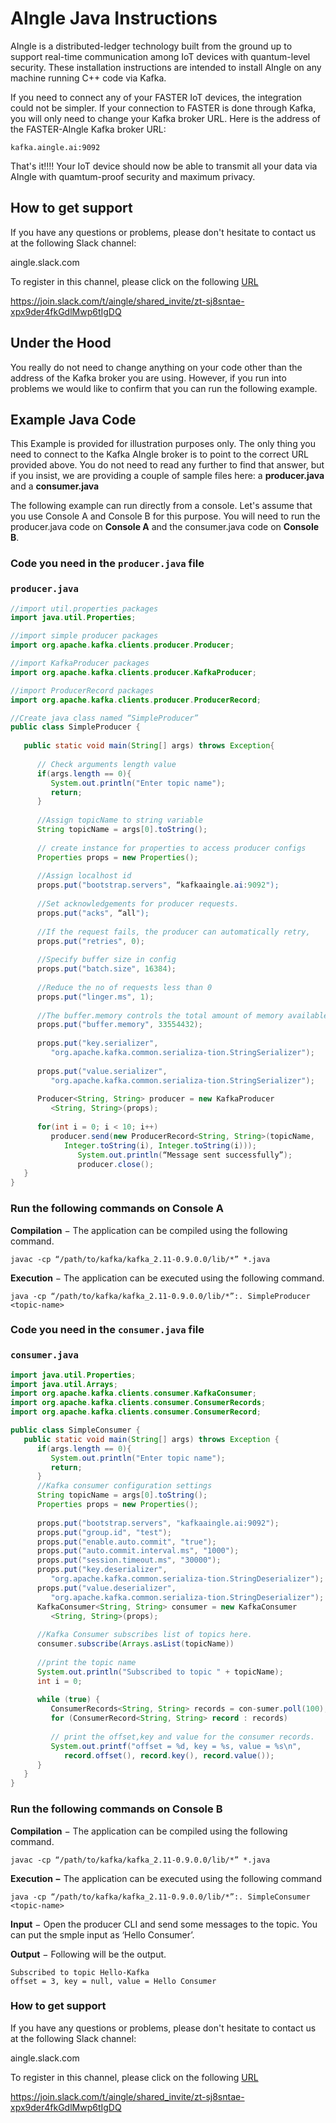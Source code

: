 

# AIngle Java  Instructions 

AIngle is a distributed-ledger technology built from the ground up to support real-time communication among IoT devices with quantum-level security. These installation instructions are intended to install AIngle on any machine running C++ code via Kafka.

If you need to connect any of your FASTER IoT devices, the integration could not be simpler.  If your connection to FASTER is done through Kafka, you will only need to change your Kafka broker URL.  Here is the address of the FASTER-AIngle Kafka broker URL:

```shell
kafka.aingle.ai:9092
```

That's it!!!! Your IoT device should now be able to transmit all your data via AIngle with quamtum-proof security and maximum privacy.

## How to get support

If you have any questions or problems, please don't hesitate to contact us at the following Slack channel:

aingle.slack.com

To register in this channel, please click on the following [URL](https://join.slack.com/t/aingle/shared_invite/zt-sj8sntae-xpx9der4fkGdlMwp6tIgDQ)

https://join.slack.com/t/aingle/shared_invite/zt-sj8sntae-xpx9der4fkGdlMwp6tIgDQ

## Under the Hood

You really do not need to change anything on your code other than the address of the Kafka broker you are using.  However, if you run into problems we would like to confirm that you can run the following example.

## Example Java Code

This Example is provided for illustration purposes only.  The only thing you need to connect to the Kafka AIngle broker is to point to the correct URL provided above. You do not need to read any further to find that answer, but if you insist, we are providing a couple of sample files here: a **producer.java** and a **consumer.java**

The following example can run directly from a console. Let's assume that you use Console A and Console B for this purpose.  You will need to run the producer.java code on **Console A** and the consumer.java code on **Console B**.

### Code you need in the **`producer.java`** file

### `producer.java`

```java
//import util.properties packages
import java.util.Properties;

//import simple producer packages
import org.apache.kafka.clients.producer.Producer;

//import KafkaProducer packages
import org.apache.kafka.clients.producer.KafkaProducer;

//import ProducerRecord packages
import org.apache.kafka.clients.producer.ProducerRecord;

//Create java class named “SimpleProducer”
public class SimpleProducer {
   
   public static void main(String[] args) throws Exception{
      
      // Check arguments length value
      if(args.length == 0){
         System.out.println("Enter topic name");
         return;
      }
      
      //Assign topicName to string variable
      String topicName = args[0].toString();
      
      // create instance for properties to access producer configs   
      Properties props = new Properties();
      
      //Assign localhost id
      props.put("bootstrap.servers", “kafkaaingle.ai:9092");
      
      //Set acknowledgements for producer requests.      
      props.put("acks", “all");
      
      //If the request fails, the producer can automatically retry,
      props.put("retries", 0);
      
      //Specify buffer size in config
      props.put("batch.size", 16384);
      
      //Reduce the no of requests less than 0   
      props.put("linger.ms", 1);
      
      //The buffer.memory controls the total amount of memory available to the producer for buffering.   
      props.put("buffer.memory", 33554432);
      
      props.put("key.serializer", 
         "org.apache.kafka.common.serializa-tion.StringSerializer");
         
      props.put("value.serializer", 
         "org.apache.kafka.common.serializa-tion.StringSerializer");
      
      Producer<String, String> producer = new KafkaProducer
         <String, String>(props);
            
      for(int i = 0; i < 10; i++)
         producer.send(new ProducerRecord<String, String>(topicName, 
            Integer.toString(i), Integer.toString(i)));
               System.out.println(“Message sent successfully”);
               producer.close();
   }
}
```



### Run the following commands on Console A

**Compilation** − The application can be compiled using the following command.

```shell
javac -cp “/path/to/kafka/kafka_2.11-0.9.0.0/lib/*” *.java
```

**Execution** − The application can be executed using the following command.

```shell
java -cp “/path/to/kafka/kafka_2.11-0.9.0.0/lib/*”:. SimpleProducer <topic-name>
```

### Code you need in the **`consumer.java`** file

### `consumer.java`

```java
import java.util.Properties;
import java.util.Arrays;
import org.apache.kafka.clients.consumer.KafkaConsumer;
import org.apache.kafka.clients.consumer.ConsumerRecords;
import org.apache.kafka.clients.consumer.ConsumerRecord;

public class SimpleConsumer {
   public static void main(String[] args) throws Exception {
      if(args.length == 0){
         System.out.println("Enter topic name");
         return;
      }
      //Kafka consumer configuration settings
      String topicName = args[0].toString();
      Properties props = new Properties();
      
      props.put("bootstrap.servers", "kafkaaingle.ai:9092");
      props.put("group.id", "test");
      props.put("enable.auto.commit", "true");
      props.put("auto.commit.interval.ms", "1000");
      props.put("session.timeout.ms", "30000");
      props.put("key.deserializer", 
         "org.apache.kafka.common.serializa-tion.StringDeserializer");
      props.put("value.deserializer", 
         "org.apache.kafka.common.serializa-tion.StringDeserializer");
      KafkaConsumer<String, String> consumer = new KafkaConsumer
         <String, String>(props);
      
      //Kafka Consumer subscribes list of topics here.
      consumer.subscribe(Arrays.asList(topicName))
      
      //print the topic name
      System.out.println("Subscribed to topic " + topicName);
      int i = 0;
      
      while (true) {
         ConsumerRecords<String, String> records = con-sumer.poll(100);
         for (ConsumerRecord<String, String> record : records)
         
         // print the offset,key and value for the consumer records.
         System.out.printf("offset = %d, key = %s, value = %s\n", 
            record.offset(), record.key(), record.value());
      }
   }
}
```



### Run the following commands on Console B

**Compilation** − The application can be compiled using the following command.

```shell
javac -cp “/path/to/kafka/kafka_2.11-0.9.0.0/lib/*” *.java
```

**Execution −** The application can be executed using the following command

```shell
java -cp “/path/to/kafka/kafka_2.11-0.9.0.0/lib/*”:. SimpleConsumer <topic-name>
```

**Input** − Open the producer CLI and send some messages to the topic. You can put the smple input as ‘Hello Consumer’.

**Output** − Following will be the output.

```shell
Subscribed to topic Hello-Kafka
offset = 3, key = null, value = Hello Consumer
```



### How to get support

If you have any questions or problems, please don't hesitate to contact us at the following Slack channel:

aingle.slack.com

To register in this channel, please click on the following [URL](https://join.slack.com/t/aingle/shared_invite/zt-sj8sntae-xpx9der4fkGdlMwp6tIgDQ)

https://join.slack.com/t/aingle/shared_invite/zt-sj8sntae-xpx9der4fkGdlMwp6tIgDQ


